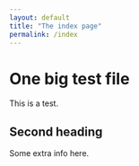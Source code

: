 ```yaml
---
layout: default
title: "The index page"
permalink: /index
---
```


# One big test file
This is a test.

## Second heading
Some extra info here.
